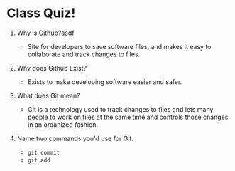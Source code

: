 # Class Quiz!

1. Why is Github?asdf
   - Site for developers to save software files, and makes it easy to collaborate and track changes to files. 

2. Why does Github Exist?
   - Exists to make developing software easier and safer. 

3. What does Git mean?
   - Git is a technology used to track changes to files and lets many people to work on files at the same time and controls those changes in an organized fashion.

4. Name two commands you'd use for Git.
   - `git commit`
   - `git add`
